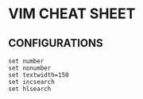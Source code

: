# VIM CHEAT SHEET

## CONFIGURATIONS 
```
set number
set nonumber
set textwidth=150
set incsearch
set hlsearch
```